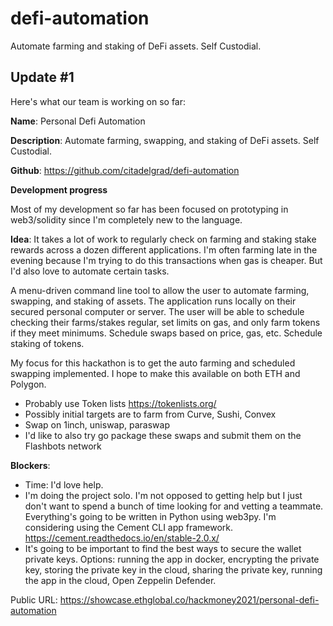 # defi-automation

Automate farming and staking of DeFi assets. Self Custodial.

## Update #1

Here's what our team is working on so far:

**Name**: Personal Defi Automation

**Description**: Automate farming, swapping, and staking of DeFi assets. Self Custodial.

**Github**: https://github.com/citadelgrad/defi-automation

**Development progress**

Most of my development so far has been focused on prototyping in web3/solidity since I'm completely new to the language.

**Idea**: It takes a lot of work to regularly check on farming and staking stake rewards across a dozen different applications. I'm often farming late in the evening because I'm trying to do this transactions when gas is cheaper. But I'd also love to automate certain tasks.

A menu-driven command line tool to allow the user to automate farming, swapping, and staking of assets. The application runs locally on their secured personal computer or server. The user will be able to schedule checking their farms/stakes regular, set limits on gas, and only farm tokens if they meet minimums. Schedule swaps based on price, gas, etc. Schedule staking of tokens.

My focus for this hackathon is to get the auto farming and scheduled swapping implemented. I hope to make this available on both ETH and Polygon.

- Probably use Token lists https://tokenlists.org/
- Possibly initial targets are to farm from Curve, Sushi, Convex
- Swap on 1inch, uniswap, paraswap
- I'd like to also try go package these swaps and submit them on the Flashbots network

**Blockers**:

- Time: I'd love help.
- I'm doing the project solo. I'm not opposed to getting help but I just don't want to spend a bunch of time looking for and vetting a teammate. Everything's going to be written in Python using web3py. I'm considering using the Cement CLI app framework. https://cement.readthedocs.io/en/stable-2.0.x/
- It's going to be important to find the best ways to secure the wallet private keys. Options: running the app in docker, encrypting the private key, storing the private key in the cloud, sharing the private key, running the app in the cloud, Open Zeppelin Defender.

Public URL: https://showcase.ethglobal.co/hackmoney2021/personal-defi-automation

